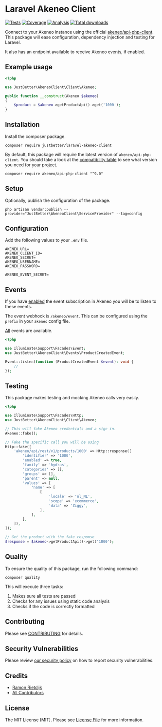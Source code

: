 # Laravel Akeneo Client

<p>
    <a href="https://github.com/justbetter/laravel-akeneo-client"><img src="https://img.shields.io/github/workflow/status/justbetter/laravel-akeneo-client/tests?label=tests&style=flat-square" alt="Tests"></a>
    <a href="https://github.com/justbetter/laravel-akeneo-client"><img src="https://img.shields.io/github/workflow/status/justbetter/laravel-akeneo-client/coverage?label=coverage&style=flat-square" alt="Coverage"></a>
    <a href="https://github.com/justbetter/laravel-akeneo-client"><img src="https://img.shields.io/github/workflow/status/justbetter/laravel-akeneo-client/analyse?label=analysis&style=flat-square" alt="Analysis"></a>
    <a href="https://github.com/justbetter/laravel-akeneo-client"><img src="https://img.shields.io/packagist/dt/justbetter/laravel-akeneo-client?color=blue&style=flat-square" alt="Total downloads"></a>
</p>

Connect to your Akeneo instance using the official [akeneo/api-php-client](https://github.com/akeneo/api-php-client).
This package will ease configuration, dependency injection and testing for Laravel.

It also has an endpoint available to receive Akeneo events, if enabled.

## Example usage

```php
<?php

use JustBetter\AkeneoClient\Client\Akeneo;

public function __construct(Akeneo $akeneo)
{
    $product = $akeneo->getProductApi()->get('1000');
}
```

## Installation

Install the composer package.

```shell
composer require justbetter/laravel-akeneo-client
```

By default, this package will require the latest version of `akeneo/api-php-client`. You should take a look at the
[compatibility table](https://github.com/akeneo/api-php-client) to see what version you need for your project.

```shell
composer require akeneo/api-php-client "^9.0"
```

## Setup

Optionally, publish the configuration of the package.

```shell
php artisan vendor:publish --provider="JustBetter\AkeneoClient\ServiceProvider" --tag=config
```

## Configuration

Add the following values to your `.env` file.

```
AKENEO_URL=
AKENEO_CLIENT_ID=
AKENEO_SECRET=
AKENEO_USERNAME=
AKENEO_PASSWORD=

AKENEO_EVENT_SECRET=
```

## Events

If you have [enabled](https://help.akeneo.com/pim/serenity/articles/manage-event-subscription.html) the event
subscription in Akeneo you will be to listen to these events.

The event webhook is `/akeneo/event`. This can be configured using the `prefix` in your `akeneo` config file.

[All](https://api.akeneo.com/events-reference/events-reference-serenity/products.html) events are available.

```php
<?php

use Illuminate\Support\Facades\Event;
use JustBetter\AkeneoClient\Events\ProductCreatedEvent;

Event::listen(function (ProductCreatedEvent $event): void {
    //
});
```

## Testing

This package makes testing and mocking Akeneo calls very easily.

```php
<?php

use Illuminate\Support\Facades\Http;
use JustBetter\AkeneoClient\Client\Akeneo;

// This will fake Akeneo credentials and a sign in.
Akeneo::fake();

// Fake the specific call you will be using
Http::fake([
    'akeneo/api/rest/v1/products/1000' => Http::response([
        'identifier' => '1000',
        'enabled' => true,
        'family' => 'hydras',
        'categories' => [],
        'groups' => [],
        'parent' => null,
        'values' => [
            'name' => [
                [
                    'locale' => 'nl_NL',
                    'scope' => 'ecommerce',
                    'data' => 'Ziggy',
                ],
            ],
        ],
    ]),
]);

// Get the product with the fake response
$response = $akeneo->getProductApi()->get('1000');
```

## Quality

To ensure the quality of this package, run the following command:

```shell
composer quality
```

This will execute three tasks:

1. Makes sure all tests are passed
2. Checks for any issues using static code analysis
3. Checks if the code is correctly formatted

## Contributing

Please see [CONTRIBUTING](.github/CONTRIBUTING.md) for details.

## Security Vulnerabilities

Please review [our security policy](../../security/policy) on how to report security vulnerabilities.

## Credits

- [Ramon Rietdijk](https://github.com/ramonrietdijk)
- [All Contributors](../../contributors)

## License

The MIT License (MIT). Please see [License File](LICENSE.md) for more information.

